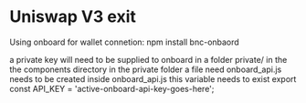# Uniswap V3 exit

Using onboard for wallet connetion:
npm install bnc-onbaord

a private key will need to be supplied to onboard in a folder private/ in the the components directory
in the private folder a file need onboard_api.js needs to be created
inside onboard_api.js this variable needs to exist export const API_KEY = 'active-onboard-api-key-goes-here';